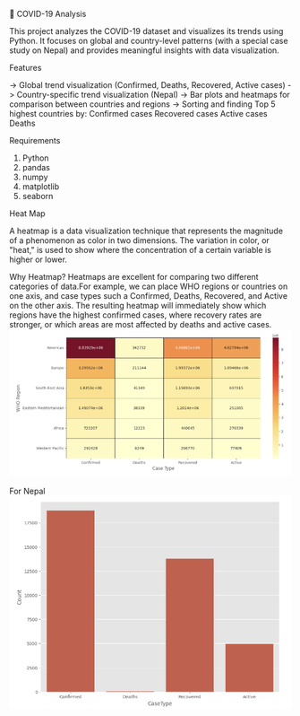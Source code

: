 🦠 COVID-19 Analysis

This project analyzes the COVID-19 dataset and visualizes its trends using Python. It focuses on global and country-level patterns (with a special case study on Nepal)
and provides meaningful insights with data visualization.


Features

-> Global trend visualization (Confirmed, Deaths, Recovered, Active cases)
-> Country-specific trend visualization (Nepal)
-> Bar plots and heatmaps for comparison between countries and regions
-> Sorting and finding Top 5 highest countries by:
         Confirmed cases
         Recovered cases
         Active cases
         Deaths



Requirements

1. Python 
2. pandas 
3. numpy 
4. matplotlib 
5. seaborn



Heat Map

A heatmap is a data visualization technique that represents the magnitude of a phenomenon as color in two dimensions. The variation in color, or "heat," is used to
show where the concentration of a certain variable is higher or lower.

Why Heatmap?
Heatmaps are excellent for comparing two different categories of data.For example, we can place WHO regions or countries on one axis, and case types such a
Confirmed, Deaths, Recovered, and Active on the other axis. The resulting heatmap will immediately show which regions have the highest confirmed cases, where 
recovery rates are stronger, or which areas are most affected by deaths and active cases.
![WHO Heatmap](images/whoheatmap.png)


For Nepal
![Nepal Barchat](images/Nepalbarchat.png)
